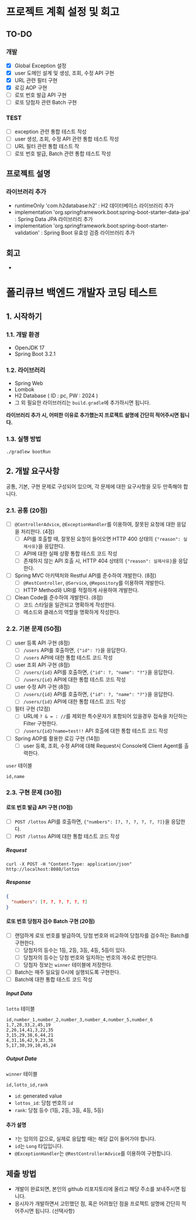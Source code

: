 # 프로젝트 계획 설정 및 회고

## TO-DO

### 개발

- [x] Global Exception 설정
- [x] user 도메인 설계 및 생성, 조회, 수정 API 구현
- [x] URL 관련 필터 구현
- [x] 로깅 AOP 구현
- [ ] 로또 번호 발급 API 구현
- [ ] 로또 당첨자 관련 Batch 구현

### TEST

- [ ] exception 관련 통합 테스트 작성
- [ ] user 생성, 조회, 수정 API 관련 통합 테스트 작성
- [ ] URL 필터 관련 통합 테스트 작
- [ ] 로또 번호 발급, Batch 관련 통합 테스트 작성

## 프로젝트 설명

### 라이브러리 추가

- runtimeOnly 'com.h2database:h2' : H2 데이터베이스 라이브러리 추가
- implementation 'org.springframework.boot:spring-boot-starter-data-jpa' : Spring Data JPA 라이브러리 추가
- implementation 'org.springframework.boot:spring-boot-starter-validation' : Spring Boot 유효성 검증 라이브러리 추가

## 회고

- 

# 폴리큐브 백엔드 개발자 코딩 테스트

## 1. 시작하기

### 1.1. 개발 환경

- OpenJDK 17
- Spring Boot 3.2.1

### 1.2. 라이브러리

- Spring Web
- Lombok
- H2 Database ( ID : pc, PW : 2024 )
- 그 외 필요한 라이브러리는 `build.gradle`에 추가하시면 됩니다.

**라이브러리 추가 시, 어떠한 이유로 추가했는지 프로젝트 설명에 간단히 적어주시면 됩니다.**

### 1.3. 실행 방법

```shell
./gradlew bootRun
```

## 2. 개발 요구사항

공통, 기본, 구현 문제로 구성되어 있으며, 각 문제에 대한 요구사항을 모두 만족해야 합니다.

### 2.1. 공통 (20점)

- [ ] `@ControllerAdvice`, `@ExceptionHandler`를 이용하여, 잘못된 요청에 대한 응답을 처리한다. (4점)
  - [ ] API를 호출할 때, 잘못된 요청이 들어오면 HTTP 400 상태의 `{"reason": 실제사유}`을 응답한다.
  - [ ] API에 대한 실패 상황 통합 테스트 코드 작성
  - [ ] 존재하지 않는 API 호출 시, HTTP 404 상태의 `{"reason": 실제사유}`을 응답한다.
- [ ] Spring MVC 아키텍처와 Restful API를 준수하여 개발한다. (8점)
  - [ ] `@RestController`, `@Service`, `@Repository`를 이용하여 개발한다.
  - [ ] HTTP Method와 URI를 적절하게 사용하여 개발한다.
- [ ] Clean Code를 준수하여 개발한다. (8점)
  - [ ] 코드 스타일을 일관되고 명확하게 작성한다.
  - [ ] 메소드와 클래스의 역할을 명확하게 작성한다.

### 2.2. 기본 문제 (50점)

- [ ] user 등록 API 구현 (8점)
  - [ ] `/users` API를 호출하면, `{"id": ?}`을 응답한다.
  - [ ] `/users` API에 대한 통합 테스트 코드 작성
- [ ] user 조회 API 구현 (8점)
  - [ ] `/users/{id}` API를 호출하면, `{"id": ?, "name": "?"}`을 응답한다.
  - [ ] `/users/{id}` API에 대한 통합 테스트 코드 작성
- [ ] user 수정 API 구현 (8점)
  - [ ] `/users/{id}` API를 호출하면, `{"id": ?, "name": "?"}`을 응답한다.
  - [ ] `/users/{id}` API에 대한 통합 테스트 코드 작성
- [ ] 필터 구현 (12점)
  - [ ] URL에 `? & = : //`를 제외한 특수문자가 포함되어 있을경우 접속을 차단하는 Filter 구현한다.
  - [ ] `/users/{id}?name=test!!` API 호출에 대한 통합 테스트 코드 작성
- [ ] Spring AOP를 활용한 로깅 구현 (14점)
  - [ ] user 등록, 조회, 수정 API에 대해 Request시 Console에 Client Agent를 출력한다.

`user` 테이블

```csv
id,name
```

### 2.3. 구현 문제 (30점)

#### 로또 번호 발급 API 구현 (10점)
- [ ] `POST /lottos` API를 호출하면, `{"numbers": [?, ?, ?, ?, ?, ?]}`을 응답한다.
- [ ] `POST /lottos` API에 대한 통합 테스트 코드 작성

##### Request

```shell
curl -X POST -H "Content-Type: application/json" http://localhost:8080/lottos
```

##### Response

```json
{
  "numbers": [?, ?, ?, ?, ?, ?]
}
```

#### 로또 번호 당첨자 검수 Batch 구현 (20점)

- [ ] 랜덤하게 로또 번호를 발급하여, 당첨 번호와 비교하여 당첨자를 검수하는 Batch를 구현한다.
  - [ ] 당첨자의 등수는 1등, 2등, 3등, 4등, 5등이 있다.
  - [ ] 당첨자의 등수는 당첨 번호와 일치하는 번호의 개수로 판단한다.
  - [ ] 당첨자 정보는 `winner` 테이블에 저장한다.
- [ ] Batch는 매주 일요일 0시에 실행되도록 구현한다.
- [ ] Batch에 대한 통합 테스트 코드 작성

##### Input Data

`lotto` 테이블

```csv
id,number_1,number_2,number_3,number_4,number_5,number_6
1,7,28,33,2,45,19
2,26,14,41,3,22,35
3,15,29,38,6,44,21
4,31,16,42,9,23,36
5,17,30,39,10,45,24
```

##### Output Data

`winner` 테이블

```csv
id,lotto_id,rank
```

- `id`: generated value
- `lottos_id`: 당첨 번호의 `id`
- `rank`: 당첨 등수 (1등, 2등, 3등, 4등, 5등)

#### 추가 설명

- `?`는 임의의 값으로, 실제로 응답할 때는 해당 값이 들어가야 합니다.
- `id`는 `Long` 타입입니다.
- `@ExceptionHandler`는 `@RestControllerAdvice`를 이용하여 구현합니다.

## 제출 방법

- 개발이 완료되면, 본인의 github 리포지토리에 올리고 해당 주소를 보내주시면 됩니다.
- 응시자가 개발하면서 고민했던 점, 혹은 어려웠던 점을 프로젝트 설명에 간단히 적어주시면 됩니다. (선택사항)
